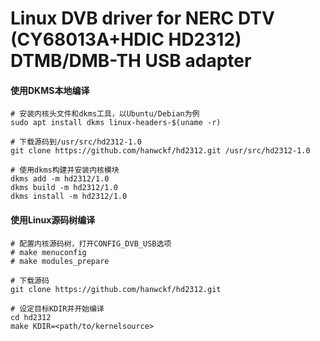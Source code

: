 # Linux DVB driver for NERC DTV (CY68013A+HDIC HD2312) DTMB/DMB-TH USB adapter

#### 使用DKMS本地编译

```shell
# 安装内核头文件和dkms工具，以Ubuntu/Debian为例
sudo apt install dkms linux-headers-$(uname -r)

# 下载源码到/usr/src/hd2312-1.0
git clone https://github.com/hanwckf/hd2312.git /usr/src/hd2312-1.0

# 使用dkms构建并安装内核模块
dkms add -m hd2312/1.0
dkms build -m hd2312/1.0
dkms install -m hd2312/1.0
```

#### 使用Linux源码树编译

```shell
# 配置内核源码树，打开CONFIG_DVB_USB选项
# make menuconfig
# make modules_prepare

# 下载源码
git clone https://github.com/hanwckf/hd2312.git 

# 设定目标KDIR并开始编译
cd hd2312
make KDIR=<path/to/kernelsource>
```
